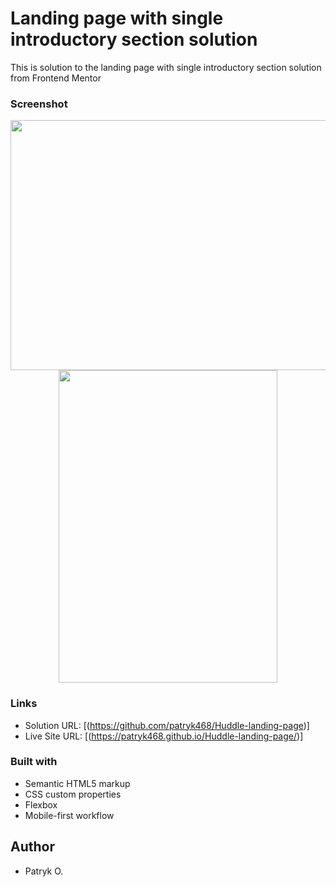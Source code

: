 # Landing page with single introductory section solution
This is solution to the landing page with single introductory section solution from Frontend Mentor

### Screenshot
<div align="center">
  <img src="./images/desktopView.png" width="600" height="400">
  <img src="./images/mobileView.png" width="350" height="500">
</div>

### Links
- Solution URL: [(https://github.com/patryk468/Huddle-landing-page)]
- Live Site URL: [(https://patryk468.github.io/Huddle-landing-page/)]

### Built with

- Semantic HTML5 markup
- CSS custom properties
- Flexbox
- Mobile-first workflow

## Author
- Patryk O.

